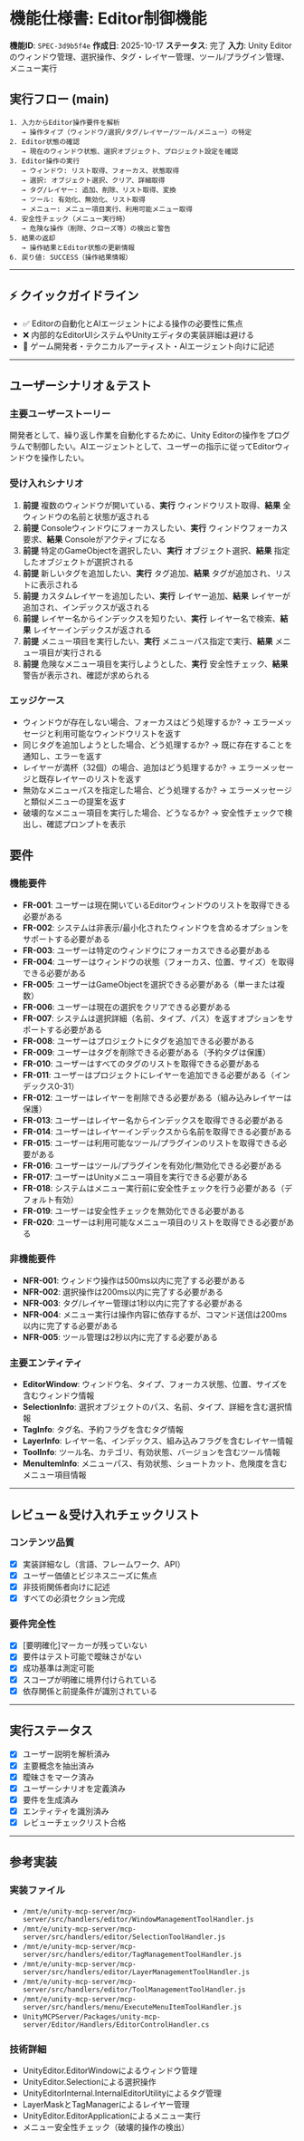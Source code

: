 # 機能仕様書: Editor制御機能

**機能ID**: `SPEC-3d9b5f4e`
**作成日**: 2025-10-17
**ステータス**: 完了
**入力**: Unity Editorのウィンドウ管理、選択操作、タグ・レイヤー管理、ツール/プラグイン管理、メニュー実行

## 実行フロー (main)
```
1. 入力からEditor操作要件を解析
   → 操作タイプ（ウィンドウ/選択/タグ/レイヤー/ツール/メニュー）の特定
2. Editor状態の確認
   → 現在のウィンドウ状態、選択オブジェクト、プロジェクト設定を確認
3. Editor操作の実行
   → ウィンドウ: リスト取得、フォーカス、状態取得
   → 選択: オブジェクト選択、クリア、詳細取得
   → タグ/レイヤー: 追加、削除、リスト取得、変換
   → ツール: 有効化、無効化、リスト取得
   → メニュー: メニュー項目実行、利用可能メニュー取得
4. 安全性チェック（メニュー実行時）
   → 危険な操作（削除、クローズ等）の検出と警告
5. 結果の返却
   → 操作結果とEditor状態の更新情報
6. 戻り値: SUCCESS（操作結果情報）
```

---

## ⚡ クイックガイドライン
- ✅ Editorの自動化とAIエージェントによる操作の必要性に焦点
- ❌ 内部的なEditorUIシステムやUnityエディタの実装詳細は避ける
- 👥 ゲーム開発者・テクニカルアーティスト・AIエージェント向けに記述

---

## ユーザーシナリオ＆テスト

### 主要ユーザーストーリー
開発者として、繰り返し作業を自動化するために、Unity Editorの操作をプログラムで制御したい。AIエージェントとして、ユーザーの指示に従ってEditorウィンドウを操作したい。

### 受け入れシナリオ
1. **前提** 複数のウィンドウが開いている、**実行** ウィンドウリスト取得、**結果** 全ウィンドウの名前と状態が返される
2. **前提** Consoleウィンドウにフォーカスしたい、**実行** ウィンドウフォーカス要求、**結果** Consoleがアクティブになる
3. **前提** 特定のGameObjectを選択したい、**実行** オブジェクト選択、**結果** 指定したオブジェクトが選択される
4. **前提** 新しいタグを追加したい、**実行** タグ追加、**結果** タグが追加され、リストに表示される
5. **前提** カスタムレイヤーを追加したい、**実行** レイヤー追加、**結果** レイヤーが追加され、インデックスが返される
6. **前提** レイヤー名からインデックスを知りたい、**実行** レイヤー名で検索、**結果** レイヤーインデックスが返される
7. **前提** メニュー項目を実行したい、**実行** メニューパス指定で実行、**結果** メニュー項目が実行される
8. **前提** 危険なメニュー項目を実行しようとした、**実行** 安全性チェック、**結果** 警告が表示され、確認が求められる

### エッジケース
- ウィンドウが存在しない場合、フォーカスはどう処理するか? → エラーメッセージと利用可能なウィンドウリストを返す
- 同じタグを追加しようとした場合、どう処理するか? → 既に存在することを通知し、エラーを返す
- レイヤーが満杯（32個）の場合、追加はどう処理するか? → エラーメッセージと既存レイヤーのリストを返す
- 無効なメニューパスを指定した場合、どう処理するか? → エラーメッセージと類似メニューの提案を返す
- 破壊的なメニュー項目を実行した場合、どうなるか? → 安全性チェックで検出し、確認プロンプトを表示

## 要件

### 機能要件
- **FR-001**: ユーザーは現在開いているEditorウィンドウのリストを取得できる必要がある
- **FR-002**: システムは非表示/最小化されたウィンドウを含めるオプションをサポートする必要がある
- **FR-003**: ユーザーは特定のウィンドウにフォーカスできる必要がある
- **FR-004**: ユーザーはウィンドウの状態（フォーカス、位置、サイズ）を取得できる必要がある
- **FR-005**: ユーザーはGameObjectを選択できる必要がある（単一または複数）
- **FR-006**: ユーザーは現在の選択をクリアできる必要がある
- **FR-007**: システムは選択詳細（名前、タイプ、パス）を返すオプションをサポートする必要がある
- **FR-008**: ユーザーはプロジェクトにタグを追加できる必要がある
- **FR-009**: ユーザーはタグを削除できる必要がある（予約タグは保護）
- **FR-010**: ユーザーはすべてのタグのリストを取得できる必要がある
- **FR-011**: ユーザーはプロジェクトにレイヤーを追加できる必要がある（インデックス0-31）
- **FR-012**: ユーザーはレイヤーを削除できる必要がある（組み込みレイヤーは保護）
- **FR-013**: ユーザーはレイヤー名からインデックスを取得できる必要がある
- **FR-014**: ユーザーはレイヤーインデックスから名前を取得できる必要がある
- **FR-015**: ユーザーは利用可能なツール/プラグインのリストを取得できる必要がある
- **FR-016**: ユーザーはツール/プラグインを有効化/無効化できる必要がある
- **FR-017**: ユーザーはUnityメニュー項目を実行できる必要がある
- **FR-018**: システムはメニュー実行前に安全性チェックを行う必要がある（デフォルト有効）
- **FR-019**: ユーザーは安全性チェックを無効化できる必要がある
- **FR-020**: ユーザーは利用可能なメニュー項目のリストを取得できる必要がある

### 非機能要件
- **NFR-001**: ウィンドウ操作は500ms以内に完了する必要がある
- **NFR-002**: 選択操作は200ms以内に完了する必要がある
- **NFR-003**: タグ/レイヤー管理は1秒以内に完了する必要がある
- **NFR-004**: メニュー実行は操作内容に依存するが、コマンド送信は200ms以内に完了する必要がある
- **NFR-005**: ツール管理は2秒以内に完了する必要がある

### 主要エンティティ
- **EditorWindow**: ウィンドウ名、タイプ、フォーカス状態、位置、サイズを含むウィンドウ情報
- **SelectionInfo**: 選択オブジェクトのパス、名前、タイプ、詳細を含む選択情報
- **TagInfo**: タグ名、予約フラグを含むタグ情報
- **LayerInfo**: レイヤー名、インデックス、組み込みフラグを含むレイヤー情報
- **ToolInfo**: ツール名、カテゴリ、有効状態、バージョンを含むツール情報
- **MenuItemInfo**: メニューパス、有効状態、ショートカット、危険度を含むメニュー項目情報

---

## レビュー＆受け入れチェックリスト

### コンテンツ品質
- [x] 実装詳細なし（言語、フレームワーク、API）
- [x] ユーザー価値とビジネスニーズに焦点
- [x] 非技術関係者向けに記述
- [x] すべての必須セクション完成

### 要件完全性
- [x] [要明確化]マーカーが残っていない
- [x] 要件はテスト可能で曖昧さがない
- [x] 成功基準は測定可能
- [x] スコープが明確に境界付けられている
- [x] 依存関係と前提条件が識別されている

---

## 実行ステータス

- [x] ユーザー説明を解析済み
- [x] 主要概念を抽出済み
- [x] 曖昧さをマーク済み
- [x] ユーザーシナリオを定義済み
- [x] 要件を生成済み
- [x] エンティティを識別済み
- [x] レビューチェックリスト合格

---

## 参考実装

### 実装ファイル
- `/mnt/e/unity-mcp-server/mcp-server/src/handlers/editor/WindowManagementToolHandler.js`
- `/mnt/e/unity-mcp-server/mcp-server/src/handlers/editor/SelectionToolHandler.js`
- `/mnt/e/unity-mcp-server/mcp-server/src/handlers/editor/TagManagementToolHandler.js`
- `/mnt/e/unity-mcp-server/mcp-server/src/handlers/editor/LayerManagementToolHandler.js`
- `/mnt/e/unity-mcp-server/mcp-server/src/handlers/editor/ToolManagementToolHandler.js`
- `/mnt/e/unity-mcp-server/mcp-server/src/handlers/menu/ExecuteMenuItemToolHandler.js`
- `UnityMCPServer/Packages/unity-mcp-server/Editor/Handlers/EditorControlHandler.cs`

### 技術詳細
- UnityEditor.EditorWindowによるウィンドウ管理
- UnityEditor.Selectionによる選択操作
- UnityEditorInternal.InternalEditorUtilityによるタグ管理
- LayerMaskとTagManagerによるレイヤー管理
- UnityEditor.EditorApplicationによるメニュー実行
- メニュー安全性チェック（破壊的操作の検出）
